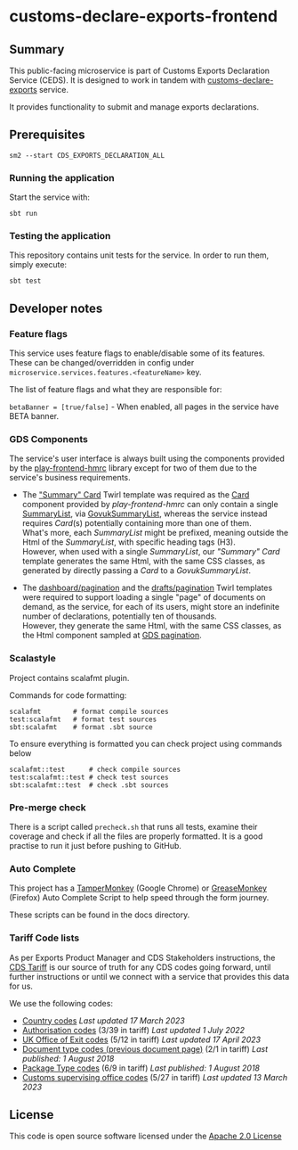 # customs-declare-exports-frontend

## Summary
This public-facing microservice is part of Customs Exports Declaration Service (CEDS). It is designed to work in tandem with [customs-declare-exports](https://github.com/hmrc/customs-declare-exports) service.

It provides functionality to submit and manage exports declarations.

## Prerequisites
`sm2 --start CDS_EXPORTS_DECLARATION_ALL`

### Running the application
Start the service with: 

`sbt run`

### Testing the application
This repository contains unit tests for the service. In order to run them, simply execute:

`sbt test`


## Developer notes

### Feature flags
This service uses feature flags to enable/disable some of its features. These can be changed/overridden in config under `microservice.services.features.<featureName>` key.

The list of feature flags and what they are responsible for:

`betaBanner = [true/false]` - When enabled, all pages in the service have BETA banner.

### GDS Components
The service's user interface is always built using the components provided by the [play-frontend-hmrc](https://github.com/hmrc/play-frontend-hmrc/) library except for two of them due to the service's business requirements.
- The ["Summary" Card](https://github.com/hmrc/customs-declare-exports-frontend/blob/main/app/views/summary/summary_card.scala.html) Twirl template was required as the [Card](https://github.com/hmrc/play-frontend-hmrc/tree/main/play-frontend-hmrc-play-30/src/main/scala/uk/gov/hmrc/govukfrontend/views/viewmodels/summarylist/Card.scala)
  component provided by _play-frontend-hmrc_ can only contain a single [SummaryList](https://github.com/hmrc/play-frontend-hmrc/tree/main/play-frontend-hmrc-play-30/src/main/scala/uk/gov/hmrc/govukfrontend/views/viewmodels/summarylist/SummaryList.scala),
  via [GovukSummaryList](https://github.com/hmrc/play-frontend-hmrc/blob/main/play-frontend-hmrc-play-30/src/main/twirl/uk/gov/hmrc/govukfrontend/views/components/GovukSummaryList.scala.html), whereas the service instead requires _Card_(s) potentially containing more than one of them.   
  What's more, each _SummaryList_ might be prefixed, meaning outside the Html of the _SummaryList_, with specific heading tags (H3).\
  However, when used with a single _SummaryList_, our _"Summary" Card_ template generates the same Html, with the same CSS classes, as generated by directly passing a _Card_ to a _GovukSummaryList_.

- The [dashboard/pagination](https://github.com/hmrc/customs-declare-exports-frontend/blob/main/app/views/dashboard/pagination.scala.html) and the [drafts/pagination](https://github.com/hmrc/customs-declare-exports-frontend/blob/main/app/views/drafts/pagination.scala.html)
  Twirl templates were required to support loading a single "page" of documents on demand, as the service, for each of its users, might store an indefinite number of declarations, potentially ten of thousands.  
  However, they generate the same Html, with the same CSS classes, as the Html component sampled at [GDS pagination](https://design-system.service.gov.uk/components/pagination/).


### Scalastyle

Project contains scalafmt plugin.

Commands for code formatting:

```
scalafmt        # format compile sources
test:scalafmt   # format test sources
sbt:scalafmt    # format .sbt source
```

To ensure everything is formatted you can check project using commands below

```
scalafmt::test      # check compile sources
test:scalafmt::test # check test sources
sbt:scalafmt::test  # check .sbt sources
```

### Pre-merge check
There is a script called `precheck.sh` that runs all tests, examine their coverage and check if all the files are properly formatted.
It is a good practise to run it just before pushing to GitHub. 


### Auto Complete

This project has a 
[TamperMonkey](https://chrome.google.com/webstore/detail/tampermonkey/dhdgffkkebhmkfjojejmpbldmpobfkfo?hl=en) (Google Chrome)
or 
[GreaseMonkey](https://addons.mozilla.org/en-GB/firefox/addon/greasemonkey/) (Firefox)
Auto Complete Script to help speed through the form journey.

These scripts can be found in the docs directory.

### Tariff Code lists

As per Exports Product Manager and CDS Stakeholders instructions, the [CDS Tariff](https://www.gov.uk/government/collections/uk-trade-tariff-volume-3-for-cds--2) 
is our source of truth for any CDS codes going forward, until further instructions or until we connect with a service that provides this data for us.

We use the following codes:
 * [Country codes](https://www.gov.uk/government/publications/country-codes-for-the-customs-declaration-service) *Last updated 17 March 2023*
 * [Authorisation codes](https://www.gov.uk/government/publications/authorisation-type-codes-for-data-element-339-of-the-customs-declaration-service) (3/39 in tariff) *Last updated 1 July 2022*
 * [UK Office of Exit codes](https://www.gov.uk/government/publications/uk-customs-office-codes-for-data-element-512-of-the-customs-declaration-service) (5/12 in tariff) *Last updated 17 April 2023*
 * [Document type codes (previous document page)](https://www.gov.uk/government/publications/previous-document-codes-for-data-element-21-of-the-customs-declaration-service) (2/1 in tariff) *Last published: 1 August 2018*
 * [Package Type codes](https://www.gov.uk/government/publications/package-type-codes-for-data-element-69-of-the-customs-declaration-service) (6/9 in tariff) *Last published: 1 August 2018*
 * [Customs supervising office codes](https://www.gov.uk/government/publications/supervising-office-codes-for-data-element-527-of-the-customs-declaration-service) (5/27 in tariff) *Last updated 13 March 2023*

## License

This code is open source software licensed under the [Apache 2.0 License]("http://www.apache.org/licenses/LICENSE-2.0.html")
